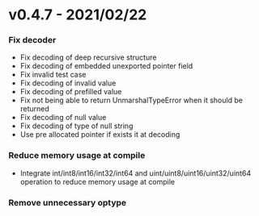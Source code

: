 # v0.4.7 - 2021/02/22

### Fix decoder

* Fix decoding of deep recursive structure
* Fix decoding of embedded unexported pointer field
* Fix invalid test case
* Fix decoding of invalid value
* Fix decoding of prefilled value
* Fix not being able to return UnmarshalTypeError when it should be returned
* Fix decoding of null value
* Fix decoding of type of null string
* Use pre allocated pointer if exists it at decoding

### Reduce memory usage at compile

* Integrate int/int8/int16/int32/int64 and uint/uint8/uint16/uint32/uint64 operation to reduce memory usage at compile

### Remove unnecessary optype
